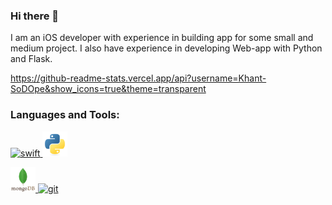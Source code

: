 ### Hi there 👋

I am an iOS developer with experience in building app for some small and medium project. I also have experience in developing Web-app with Python and Flask.

https://github-readme-stats.vercel.app/api?username=Khant-SoDOpe&show_icons=true&theme=transparent

<h3 align="left">Languages and Tools:</h3>

<a href="https://developer.apple.com/swift/" target="_blank" rel="noreferrer"> <img src="https://developer.apple.com/swift/images/swift-logo.svg" alt="swift" width="40" height="40"/> </a> 
<a href="https://www.python.org" target="_blank" rel="noreferrer"> <img src="https://raw.githubusercontent.com/devicons/devicon/master/icons/python/python-original.svg" alt="python" width="40" height="40"/> </a>

<a href="https://www.mongodb.com/" target="_blank" rel="noreferrer"> <img src="https://raw.githubusercontent.com/devicons/devicon/master/icons/mongodb/mongodb-original-wordmark.svg" alt="mongodb" width="40" height="40"/> </a><a href="https://git-scm.com/" target="_blank" rel="noreferrer"> <img src="https://www.vectorlogo.zone/logos/git-scm/git-scm-icon.svg" alt="git" width="40" height="40"/> </a>
